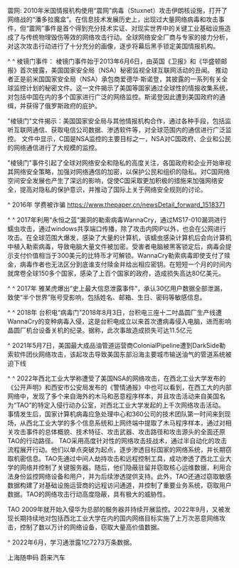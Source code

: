 震网:
2010年米国情报机构使用“震网”病毒（Stuxnet）攻击伊朗核设施，打开了网络战的“潘多拉魔盒”。在信息技术发展历史上，出现过大量网络病毒和攻击事件，但“震网”事件是首个得到充分技术实证、对现实世界中的关键工业基础设施造成了与传统物理毁伤等效的网络攻击行动。全球网络安全厂商与专家的接力分析，对这次攻击行动进行了十分充分的画像，逐步将幕后黑手锁定美国情报机构。


^
^
棱镜门事件：
棱镜门事件始于2013年6月6日，由英国《卫报》和《华盛顿邮报》首次披露，美国国家安全局（NSA）秘密监视全球互联网活动的丑闻。
推动者正是前米国国家安全局（NSA）承包商爱德华·斯诺登，其披露的一系列有关全球监控计划的秘密文件。这一文件揭示了美国等国家通过全球性的情报收集系统，对包括中国在内的多个国家进行广泛的网络监控。斯诺登因此遭到美国政府的通缉，并获得了俄罗斯政府的庇护。

"棱镜门"文件揭示：美国国家安全局与其他情报机构合作，通过各种手段，包括监听互联网通信、获取电信公司数据、渗透软件等，对全球范围内的通信进行广泛监控。
文件中显示，C国是NSA监控的主要目标之一，NSA对C国政府、企业和公民的网络通信进行了大规模的监控。

 "棱镜门"事件引起了全球对网络安全和隐私的高度关注，各国政府和企业开始审视其网络安全策略，加强对网络通信的加密，以保护公民和组织的隐私。对C国网络空间安全发展也产生了深远的影响，促使C国采取更加积极的措施来加强网络安全，提高对隐私的保护意识，并推动了国际上关于网络安全规则的讨论。


^
2016年 学费被诈骗
<https://www.thepaper.cn/newsDetail_forward_1518371>


^
^
2017年利用“永恒之蓝”漏洞的勒索病毒WannaCry，通过MS17-010漏洞进行蠕虫攻击，通过windows共享端口传播，除了攻击内网IP以外，也会在公网进行攻击。在全球范围大爆发，感染了大量的计算机，该蠕虫感染计算机后会向计算机中植入勒索病毒，导致电脑大量文件被加密。受害者电脑被黑客锁定后，病毒会提示支付价值相当于300美元的比特币才可解锁。WannaCry勒索病毒即使支付了赎金，病毒作者也无法区分到底谁支付赎金并给出相应密钥。在短短一个月的时间内就席卷全球150多个国家，感染了上百个国家的政府，造成损失高达80亿美元。

^
^
2017年
雅某虎爆出“史上最大信息泄露事件”，承认30亿用户数据全部泄漏，致使“半个世界”账号受影响，包括姓名、邮箱、生日、密码等敏感信息。



^
^
2018年
台积电“病毒门”2018年8月3日，台积电三座十二吋晶圆厂生产线遭WannaCry的变种病毒入侵，这是台积电成立以来首次遭病毒侵入电脑，进而影响晶圆厂机台设备关机的纪录。据称，此次事故造成损失可达11.5亿元


^
2021年5月7日，美国最大成品油管道运营商ColonialPipeline遭到DarkSide勒索软件团伙网络攻击，该起攻击导致美国东部沿海主要城市输送油气的管道系统被迫下线


^
^
2022年西北工业大学称遭受了美国NSA的网络攻击，在西北工业大学发布的《公开声明》和西安市公安局发布的《警情通报》中也可以看到，在西工大的内部网络中，发现了多个来自海外的木马和恶意程序样本，并且攻击活动来自美国名为“TAO”的特定入侵行动办公室，对西北工业大学发起的上千次网络攻击活动。
事情发生后，国家计算机病毒应急处理中心和360公司的技术团队第一时间来到现场，从西北工业大学的多个信息系统和上网终端中提取了木马程序样本，通过对相关攻击事件的总体概貌、技术特征、攻击武器、攻击路径和攻击源头的全面还原TAO的行动路径。
TAO采用高度针对性的网络攻击技战术，通过半自动化的攻击流程展开行动。他们以单点突破为起点，逐步渗透目标国家的网络系统，并长期窃取机密信息。TAO先通过中间人劫持攻击和远程控制工具，成功渗透了西北工业大学的网络并控制了关键服务器。随后，他们隐蔽驻留并窃取核心运维数据，利用合法身份监控网络设备和用户，并为后续渗透提供支持。此外，TAO还通过窃取敏感数据构建了对基础设施运营商的远程访问通道，并控制了重要业务系统，窃取用户数据。TAO的网络攻击行动高度隐蔽，具有极大的威胁性。

TAO 2009年就开始入侵华为总部的服务器并持续开展监控。2022年9月，又被发现长期持续地对包括西北工业大学在内的国内网络目标实施了上万次恶意网络攻击，控制了数以万计的网络设备，窃取大量高价值数据。


^
2022年6月，学习通泄露1亿7273万条数据。

上海随申码
蔚来汽车












